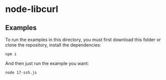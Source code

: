 # node-libcurl

## Examples

To run the examples in this directory, you must first download this folder or clone the repository, install the dependencies:

```
npm i
```

And then just run the example you want:

```
node 17-ssh.js
```
